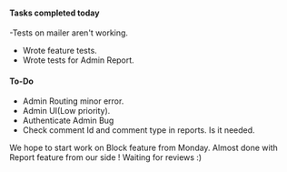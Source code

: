 #### **Tasks completed today**
   -Tests on mailer aren't working.
   - Wrote feature tests.
   - Wrote tests for Admin Report.
  
#### **To-Do**
   - Admin Routing minor error. 
   - Admin UI(Low priority).
   - Authenticate Admin Bug  
   - Check comment Id and comment type in reports. Is it needed. 
   
   We hope to start work on Block feature from Monday. Almost done with Report feature from our side ! Waiting for reviews :)
